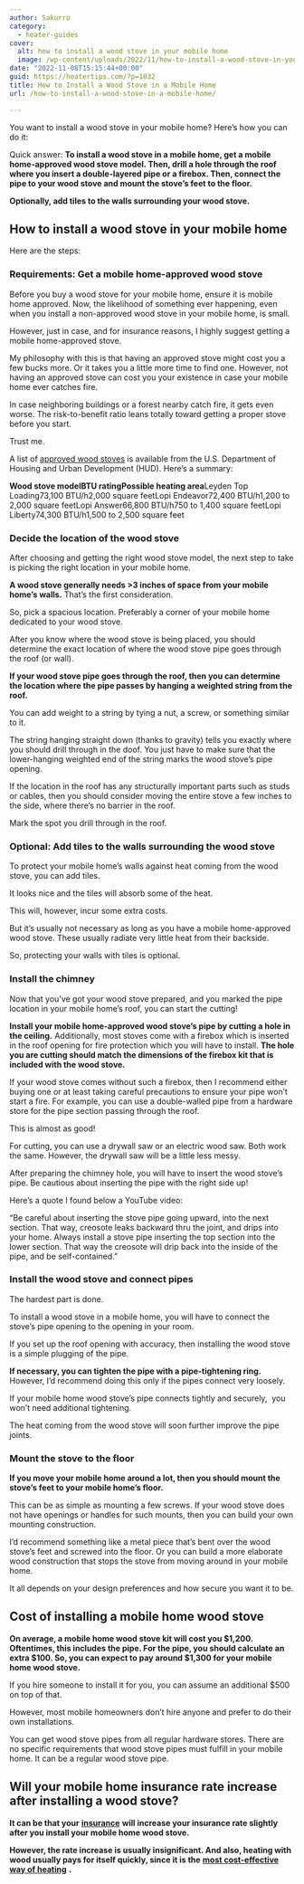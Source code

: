 ```yaml
---
author: Sakurro
category:
  - heater-guides
cover:
  alt: how to install a wood stove in your mobile home
  image: /wp-content/uploads/2022/11/how-to-install-a-wood-stove-in-your-mobile-home.jpg
date: "2022-11-08T15:15:44+00:00"
guid: https://heatertips.com/?p=1032
title: How to Install a Wood Stove in a Mobile Home
url: /how-to-install-a-wood-stove-in-a-mobile-home/

---
```

You want to install a wood stove in your mobile home? Here’s how you can do it:

Quick answer: **To install a wood stove in a mobile home, get a mobile home-approved wood stove model. Then, drill a hole through the roof where you insert a double-layered pipe or a firebox. Then, connect the pipe to your wood stove and mount the stove’s feet to the floor.**

**Optionally, add tiles to the walls surrounding your wood stove.**

## How to install a wood stove in your mobile home

Here are the steps:

### Requirements: Get a mobile home-approved wood stove

Before you buy a wood stove for your mobile home, ensure it is mobile home approved. Now, the likelihood of something ever happening, even when you install a non-approved wood stove in your mobile home, is small.

However, just in case, and for insurance reasons, I highly suggest getting a mobile home-approved stove.

My philosophy with this is that having an approved stove might cost you a few bucks more. Or it takes you a little more time to find one. However, not having an approved stove can cost you your existence in case your mobile home ever catches fire.

In case neighboring buildings or a forest nearby catch fire, it gets even worse. The risk-to-benefit ratio leans totally toward getting a proper stove before you start.

Trust me.

A list of [approved wood stoves](https://www.ehow.com/info_8037683_wood-heat-resistant-types.html) is available from the U.S. Department of Housing and Urban Development (HUD). Here’s a summary:

**Wood stove model****BTU rating****Possible heating area**Leyden Top Loading73,100 BTU/h2,000 square feetLopi Endeavor72,400 BTU/h1,200 to 2,000 square feetLopi Answer66,800 BTU/h750 to 1,400 square feetLopi Liberty74,300 BTU/h1,500 to 2,500 square feet

### Decide the location of the wood stove

After choosing and getting the right wood stove model, the next step to take is picking the right location in your mobile home.

**A wood stove generally needs >3 inches of space from your mobile home’s walls.** That’s the first consideration.

So, pick a spacious location. Preferably a corner of your mobile home dedicated to your wood stove.

After you know where the wood stove is being placed, you should determine the exact location of where the wood stove pipe goes through the roof (or wall).

**If your wood stove pipe goes through the roof, then you can determine the location where the pipe passes by hanging a weighted string from the roof.**

You can add weight to a string by tying a nut, a screw, or something similar to it.

The string hanging straight down (thanks to gravity) tells you exactly where you should drill through in the doof. You just have to make sure that the lower-hanging weighted end of the string marks the wood stove’s pipe opening.

If the location in the roof has any structurally important parts such as studs or cables, then you should consider moving the entire stove a few inches to the side, where there’s no barrier in the roof.

Mark the spot you drill through in the roof.

### Optional: Add tiles to the walls surrounding the wood stove

To protect your mobile home’s walls against heat coming from the wood stove, you can add tiles.

It looks nice and the tiles will absorb some of the heat.

This will, however, incur some extra costs.

But it’s usually not necessary as long as you have a mobile home-approved wood stove. These usually radiate very little heat from their backside.

So, protecting your walls with tiles is optional.

### Install the chimney

Now that you’ve got your wood stove prepared, and you marked the pipe location in your mobile home’s roof, you can start the cutting!

**Install your mobile home-approved wood stove’s pipe by cutting a hole in the ceiling.** Additionally, most stoves come with a firebox which is inserted in the roof opening for fire protection which you will have to install. **The hole you are cutting should match the dimensions of the firebox kit that is included with the wood stove.**

If your wood stove comes without such a firebox, then I recommend either buying one or at least taking careful precautions to ensure your pipe won’t start a fire. For example, you can use a double-walled pipe from a hardware store for the pipe section passing through the roof.

This is almost as good!

For cutting, you can use a drywall saw or an electric wood saw. Both work the same. However, the drywall saw will be a little less messy.

After preparing the chimney hole, you will have to insert the wood stove’s pipe. Be cautious about inserting the pipe with the right side up!

Here’s a quote I found below a YouTube video:

“Be careful about inserting the stove pipe going upward, into the next section. That way, creosote leaks backward thru the joint, and drips into your home. Always install a stove pipe inserting the top section into the lower section. That way the creosote will drip back into the inside of the pipe, and be self-contained.”

### Install the wood stove and connect pipes

The hardest part is done.

To install a wood stove in a mobile home, you will have to connect the stove’s pipe opening to the opening in your room.

If you set up the roof opening with accuracy, then installing the wood stove is a simple plugging of the pipe.

**If necessary, you can tighten the pipe with a pipe-tightening ring.** However, I’d recommend doing this only if the pipes connect very loosely.

If your mobile home wood stove’s pipe connects tightly and securely,  you won’t need additional tightening.

The heat coming from the wood stove will soon further improve the pipe joints.

### Mount the stove to the floor

**If you move your mobile home around a lot, then you should mount the stove’s feet to your mobile home’s floor.**

This can be as simple as mounting a few screws. If your wood stove does not have openings or handles for such mounts, then you can build your own mounting construction.

I’d recommend something like a metal piece that’s bent over the wood stove’s feet and screwed into the floor. Or you can build a more elaborate wood construction that stops the stove from moving around in your mobile home.

It all depends on your design preferences and how secure you want it to be.

## Cost of installing a mobile home wood stove

**On average, a mobile home wood stove kit will cost you $1,200. Oftentimes, this includes the pipe. For the pipe, you should calculate an extra $100. So, you can expect to pay around $1,300 for your mobile home wood stove.**

If you hire someone to install it for you, you can assume an additional $500 on top of that.

However, most mobile homeowners don’t hire anyone and prefer to do their own installations.

You can get wood stove pipes from all regular hardware stores. There are no specific requirements that wood stove pipes must fulfill in your mobile home. It can be a regular wood stove pipe.

## Will your mobile home insurance rate increase after installing a wood stove?

**It can be that your** [**insurance**](https://www.valuepenguin.com/homeowners-insurance-and-wood-stoves) **will increase your insurance rate slightly after you install your mobile home wood stove.**

**However, the rate increase is usually insignificant. And also, heating with wood usually pays for itself quickly, since it is the** [**most cost-effective way of heating**](/how-to-heat-room-without-electricity/) **.**
